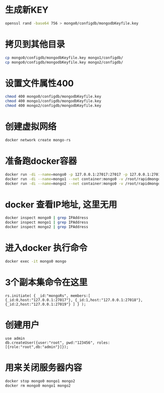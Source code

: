 # 生成新KEY 
```bash
openssl rand -base64 756 > mongo0/configdb/mongodbKeyfile.key
```
# 拷贝到其他目录
```bash
cp mongo0/configdb/mongodbKeyfile.key mongo1/configdb/
cp mongo0/configdb/mongodbKeyfile.key mongo2/configdb/
```

# 设置文件属性400
```bash
chmod 400 mongo0/configdb/mongodbKeyfile.key 
chmod 400 mongo1/configdb/mongodbKeyfile.key 
chmod 400 mongo2/configdb/mongodbKeyfile.key 
```



# 创建虚拟网络
```bash
docker network create mongo-rs
```

# 准备跑docker容器
```bash
docker run -di --name=mongo0 -p 127.0.0.1:27017:27017 -p 127.0.0.1:27018:27018 -p 127.0.0.1:27019:27019 -v /root/rapidmongo/mongo0/configdb:/data/configdb/ -v /root/rapidmongo/mongo0/db/:/data/db/  mongo:5  --replSet "mongoRs" --bind_ip_all -f /data/configdb/mongod.conf 
docker run -di --name=mongo1 --net container:mongo0 -v /root/rapidmongo/mongo1/configdb:/data/configdb/ -v /root/rapidmongo/mongo1/db/:/data/db/  mongo:5  --replSet "mongoRs" --bind_ip_all -f /data/configdb/mongod.conf
docker run -di --name=mongo2 --net container:mongo0 -v /root/rapidmongo/mongo2/configdb:/data/configdb/ -v /root/rapidmongo/mongo2/db/:/data/db/  mongo:5  --replSet "mongoRs" --bind_ip_all -f /data/configdb/mongod.conf
```

# docker 查看IP地址,  这里无用
```bash
docker inspect mongo0 | grep IPAddress
docker inspect mongo1 | grep IPAddress
docker inspect mongo2 | grep IPAddress
```


# 进入docker 执行命令
```bash
docker exec -it mongo0 mongo
```


# 3个副本集命令在这里
```mongodb
rs.initiate( { _id:"mongoRs", members:[ {_id:0,host:"127.0.0.1:27017"}, {_id:1,host:"127.0.0.1:27018"}, {_id:2,host:"127.0.0.1:27019"} ] } );
```

# 创建用户
```mongodb
use admin
db.createUser({user:"root", pwd:"123456", roles:[{role:"root",db:"admin"}]});
```

# 用来关闭服务器内容
```bash
docker stop mongo0 mongo1 mongo2
docker rm mongo0 mongo1 mongo2
```
